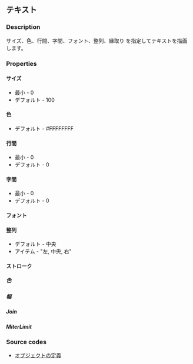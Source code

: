 ## テキスト

### Description
サイズ、色、行間、字間、フォント、整列、縁取り を指定してテキストを描画します。

### Properties

#### サイズ

* 最小 - 0
* デフォルト - 100

#### 色

* デフォルト - #FFFFFFFF

#### 行間

* 最小 - 0
* デフォルト - 0

#### 字間

* 最小 - 0
* デフォルト - 0

#### フォント

#### 整列

* デフォルト - 中央
* アイテム - "左, 中央, 右"

#### ストローク

##### 色
##### 幅
##### Join
##### MiterLimit

### Source codes

* [オブジェクトの定義](https://github.com/b-editor/BEditor/blob/main/src/libraries/BEditor.Primitive/Objects/PrimitiveImages/Text.cs)
